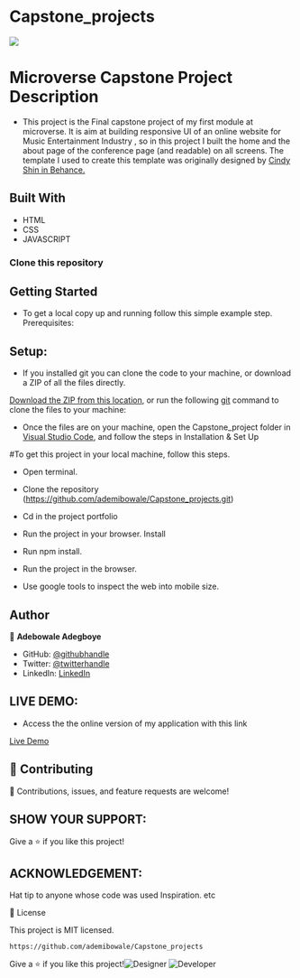 # Capstone_projects
![](https://img.shields.io/badge/Microverse-blueviolet)

# Microverse Capstone Project Description

- This project is the Final capstone project of my first module at microverse. It is aim at building responsive UI of an online website for  Music Entertainment Industry , so in this project I built the home and the about page of the conference page (and readable) on all screens.
The template I used to create this template was originally designed by [Cindy Shin in Behance.](https://www.behance.net/adagio07)

## Built With

- HTML
- CSS 
- JAVASCRIPT

### Clone this repository

## Getting Started

- To get a local copy up and running follow this simple example step.
Prerequisites:

## Setup:

- If you installed git you can clone the code to your machine, or download a ZIP of all the files directly.

[Download the ZIP from this location](https://github.com/ademibowale/Capstone_projects/archive/refs/heads/main.zip), or run the following [git](https://github.com/ademibowale/Capstone_projects.git) command to clone the files to your machine:

- Once the files are on your machine, open the Capstone_project folder in [Visual Studio Code](https://code.visualstudio.com/), and follow the steps in Installation & Set Up

#To get this project in your local machine, follow this steps.

- Open terminal.
- Clone the repository (https://github.com/ademibowale/Capstone_projects.git)

- Cd in the project portfolio
- Run the project in your browser.
Install 
- Run npm install.
- Run the project in the browser.
- Use google tools to inspect the web into mobile size.

## Author

👤 **Adebowale Adegboye**

- GitHub: [@githubhandle](https://github.com/ademibowale)
- Twitter: [@twitterhandle](https://twitter.com/Ademibowale1)
- LinkedIn: [LinkedIn](https://www.linkedin.com/in/adebowale-adegboye-143568221/)


## LIVE DEMO:

- Access the the online version of my application with this link

[Live Demo](https://ademibowale.github.io/Capstone_projects/)



## 🤝 Contributing

🤝 Contributions, issues, and feature requests are welcome!


## SHOW YOUR SUPPORT:

 Give a ⭐ if you like this project!

## ACKNOWLEDGEMENT:  

 Hat tip to anyone whose code was used Inspiration. etc

📝 License

This project is MIT licensed.
```
https://github.com/ademibowale/Capstone_projects

```

Give a ⭐️ if you like this project!![Designer](https://user-images.githubusercontent.com/92458236/180411981-c5091b79-d925-4db9-8334-5ce6c552d3b7.gif)
![Developer](https://user-images.githubusercontent.com/92458236/180412125-340ca564-a3fa-4f82-aa60-bc1e44529a91.gif)


